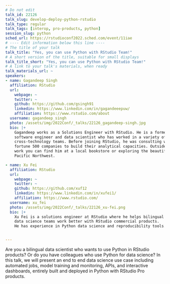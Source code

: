```yaml
---
# Do not edit
talk_id: 22126
talk_slug: develop-deploy-python-rstudio
talk_type: regular
talk_tags: [interop, pro-products, python]
session_slug: python
sched_url: https://rstudioconf2022.sched.com/event/11iae
# ---- Edit information below this line ----
# The title of your talk
talk_title: "Yes, you can use Python with RStudio Team!"
# A short version of the title, suitable for small displays
talk_title_short: "Yes, you can use Python with RStudio Team!"
# A link to your talk's materials, when ready
talk_materials_url: ~
speakers:
- name: Gagandeep Singh
  affiliation: RStudio
  url:
    webpage: ~
    twitter: ~
    github: https://github.com/gsingh91
    linkedin: https://www.linkedin.com/in/gagandeeepuw/
    affiliation: https://www.rstudio.com/about
  username: gagandeep_singh
  photo: /assets/img/2022Conf/_talks/22126_gagandeep-singh.jpg
  bio: |+
    Gagandeep works as a Solutions Engineer with RStudio. He is a former
    software engineer and data scientist who has worked in a variety of
    cross-technology teams. Before joining RStudio, he was consulting with
    fortune 500 companies to build their analytical capacities. Outside of
    work you can find him at a local bookstore or exploring the beautiful
    Pacific Northwest.

- name: Xu Fei
  affiliation: RStudio
  url:
    webpage: ~
    twitter: ~
    github: https://github.com/xuf12
    linkedin: https://www.linkedin.com/in/xufei1/
    affiliation: https://www.rstudio.com/
  username: xu_fei
  photo: /assets/img/2022Conf/_talks/22126_xu-fei.png
  bio: |+
    Xu Fei is a solutions engineer at RStudio where he helps bilingual
    data science teams work better with RStudio commercial products. 
    He has experience in Python data science and reproducibility tools.


---
```


<!-- ABSTRACT ----
Please write abstract below. You may use simple markdown (links, code style, bold, italics)
-->

Are you a bilingual data scientist who wants to use Python in RStudio products? Or do you have colleagues who use Python for data science? In this talk, we will present an end to end data science use case including automated jobs, model training and monitoring, APIs, and interactive dashboards, entirely built and deployed in Python with RStudio Pro products.
